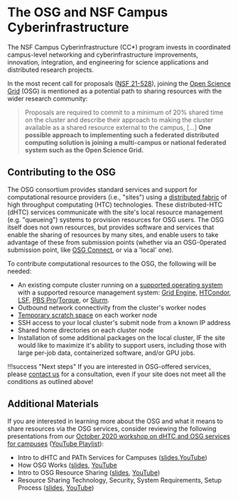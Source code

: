 The OSG and NSF Campus Cyberinfrastructure
==========================================

The NSF Campus Cyberinfrastructure (CC\*) program invests in coordinated campus-level networking and cyberinfrastructure
improvements, innovation, integration, and engineering for science applications and distributed research projects.

In the most recent call for proposals ([NSF 21-528](https://www.nsf.gov/pubs/2021/nsf21528/nsf21528.htm)), joining the
[Open Science Grid](https://www.opensciencegrid.org) (OSG) is mentioned as a potential path to sharing resources with
the wider research community:

> Proposals are required to commit to a minimum of 20% shared time on the cluster and describe their approach to making 
> the cluster available as a shared resource external to the campus, [...]
> **One possible approach to implementing such a federated distributed computing solution is joining a multi-campus or 
> national federated system such as the Open Science Grid.**

Contributing to the OSG
-----------------------

The OSG consortium provides standard services and support for computational resource providers (i.e., "sites") using a
[distributed fabric](https://map.opensciencegrid.org) of high throughput computating (HTC) technologies.
These distributed-HTC (dHTC) services communicate with the site's local resource management (e.g. "queueing") systems to provision
resources for OSG users.
The OSG itself does not own resources, but provides software and services that enable the sharing of resources by many sites, 
and enable users to take advantage of these from submission points (whether via an OSG-0perated submission point, like 
[OSG Connect](https://www.osgconnect.net/), or via a 'local' one).

To contribute computational resources to the OSG, the following will be needed:

- An existing compute cluster running on a [supported operating system](https://opensciencegrid.org/docs/release/supported_platforms/)
  with a supported resource management system:
  [Grid Engine](http://www.univa.com/products/),
  [HTCondor](https://research.cs.wisc.edu/htcondor/),
  [LSF](https://www.ibm.com/us-en/marketplace/hpc-workload-management),
  [PBS Pro](https://www.pbsworks.com/PBSProduct.aspx?n=Altair-PBS-Professional&c=Overview-and-Capabilities)/[Torque](https://adaptivecomputing.com/cherry-services/torque-resource-manager/),
  or [Slurm](https://slurm.schedmd.com/).
- Outbound network connectivity from the cluster's worker nodes
- [Temporary scratch space](https://opensciencegrid.org/docs/worker-node/using-wn/#the-worker-node-environment) on each
  worker node
- SSH access to your local cluster's submit node from a known IP address
- Shared home directories on each cluster node
- Installation of some additional packages on the local cluster, IF the site would like to maximize it's ability to support
  users, including those with large per-job data, containerized software, and/or GPU jobs.

!!!success "Next steps"
    If you are interested in OSG-offered services, please [contact us](mailto:support@opensciencegrid.org) for a
    consultation, even if your site does not meet all the conditions as outlined above!

Additional Materials
--------------------

If you are interested in learning more about the OSG and what it means to share resources via the OSG services, consider
reviewing the following presentations from our [October 2020 workshop on dHTC and OSG services for campuses](https://indico.fnal.gov/event/45998/timetable/#20201022) ([YouTube Playlist](https://www.youtube.com/playlist?list=PLBWb4iScSWcPGfjvJztz_IeHCKS7f3u1k)):

- Intro to dHTC and PATh Services for Campuses ([slides](https://indico.fnal.gov/event/45998/contributions/199894/attachments/136489/169747/20201022OSGCampusWorkshop_dHTCServiceOverview_LMichael.pdf),[YouTube](https://www.youtube.com/watch?v=hYc6RaWL33g&list=PLBWb4iScSWcPGfjvJztz_IeHCKS7f3u1k&index=2&t=5s))
- How OSG Works ([slides](https://indico.fnal.gov/event/45998/contributions/199896/attachments/136496/169757/ccstarOctober2020-whatisosg.pdf), [YouTube](https://www.youtube.com/watch?v=kwIs7oa56t8&list=PLBWb4iScSWcPGfjvJztz_IeHCKS7f3u1k&index=4)
- Intro to OSG Resource Sharing ([slides](https://indico.fnal.gov/event/45998/contributions/199898/attachments/136497/169758/ccstarOctober2020-resourcesharing.pdf), [YouTube](https://www.youtube.com/watch?v=GuR8gxrVRew&list=PLBWb4iScSWcPGfjvJztz_IeHCKS7f3u1k&index=5))
- Resource Sharing Technology, Security, System Requirements, Setup Process ([slides](https://indico.fnal.gov/event/45998/contributions/199903/attachments/136555/169835/OSG-Sharing-Resources-CCStar-2020.pdf), [YouTube](https://www.youtube.com/watch?v=t5YtIIs7bqg&list=PLBWb4iScSWcPGfjvJztz_IeHCKS7f3u1k&index=7))
